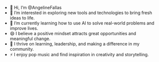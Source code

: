 - 👋 Hi, I’m @AngelineFallas
- 👀 I’m interested in exploring new tools and technologies to bring fresh ideas to life.
- 🌱 I’m currently learning how to use  AI to solve real-world problems and improve lives.
- 😄 I believe a positive mindset attracts great opportunities and meaningful change.
- 💞️ I thrive on learning, leadership, and making a difference in my community.
- ⚡ I enjoy pop music and find inspiration in creativity and storytelling.
